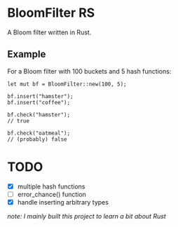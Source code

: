 # BloomFilter RS
A Bloom filter written in Rust.

## Example
For a Bloom filter with 100 buckets and 5 hash functions:
```
let mut bf = BloomFilter::new(100, 5);

bf.insert("hamster");
bf.insert("coffee");

bf.check("hamster");
// true

bf.check("oatmeal");
// (probably) false
```

# TODO
- [x] multiple hash functions
- [ ] error_chance() function
- [x] handle inserting arbitrary types

*note: I mainly built this project to learn a bit about Rust*
